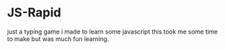 # JS-Rapid
just a typing game i made to learn some javascript this took me some time to make but was much fun learning.
